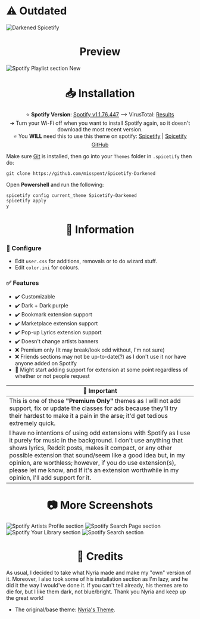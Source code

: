 # ⚠️ Outdated

![Darkened Spicetify](https://user-images.githubusercontent.com/78914154/156931758-f874078f-910c-49e2-bbf9-10b77cf81054.png)

<h1 align="center">Preview</h1>

![Spotify Playlist section New](https://user-images.githubusercontent.com/78914154/167723337-649fc9a7-2db3-4204-94c2-50a9b9aca81d.png)

<h1 align="center">📥 Installation</h1>

<div align="center">
 
⭐ **Spotify Version**: [Spotify v1.1.76.447](https://spotify.en.uptodown.com/windows/download/4246989) --> VirusTotal: [Results](https://www.virustotal.com/gui/file/875879c06a8c9096db2d7ad56c60703f54c5ed39cc61730a72f7096cdbc89720)  
➜ Turn your Wi-Fi off when you want to install Spotify again, so it doesn't download the most recent version.  
⭐ You **WILL** need this to use this theme on spotify: [Spicetify](https://spicetify.app/) | [Spicetify GitHub](https://github.com/khanhas/spicetify-cli)
 </div>

Make sure [Git](https://git-scm.com/) is installed, then go into your `Themes` folder in `.spicetify` then do:
```
git clone https://github.com/misspent/Spicetify-Darkened
```
Open **Powershell** and run the following:
```
spicetify config current_theme Spicetify-Darkened
spicetify apply
y
```

<h1 align="center">📝 Information</h1>

### 🔨 Configure
* Edit `user.css` for additions, removals or to do wizard stuff.
* Edit `color.ini` for colours.

### ✅ Features
* ✔️ Customizable
* ✔️ Dark + Dark purple
* ✔️ Bookmark extension support
* ✔️ Marketplace extension support
* ✔️ Pop-up Lyrics extension support
* ✔️ Doesn't change artists banners
* ❌ Premium only (It may break/look odd without, I'm not sure)
* ❌ Friends sections may not be up-to-date(?) as I don't use it nor have anyone added on Spotify
* 📅 Might start adding support for extension at some point regardless of whether or not people request

📌 Important |
 ------------ |
This is one of those **"Premium Only"** themes as I will not add support, fix or update the classes for ads because they'll try their hardest to make it a pain in the arse; it'd get tedious extremely quick.  |
I have no intentions of using odd extensions with Spotify as I use it purely for music in the background. I don't use anything that shows lyrics, Reddit posts, makes it compact, or any other possible extension that sound/seem like a good idea but, in my opinion, are worthless; however, if you do use extension(s), please let me know, and If it's an extension worthwhile in my opinion, I'll add support for it. |

<h1 align="center", margin= "0">📷 More Screenshots</h1>

![Spotify Artists Profile section]()
![Spotify Search Page section]()
![Spotify Your Library section]()
![Spotify Search section]()

<h1 align="center">📜 Credits</h1>

As usual, I decided to take what Nyria made and make my "own" version of it. Moreover, I also took some of his installation section as I'm lazy, and he did it the way I would've done it. If you can't tell already, his themes are to die for, but I like them dark, not blue/bright. Thank you Nyria and keep up the great work!
* The original/base theme: [Nyria's Theme](https://github.com/NYRI4/Comfy-spicetify).
